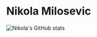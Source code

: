 # Nikola Milosevic


![Nikola's GitHub stats](https://github-readme-stats.vercel.app/api?username=nikolamilosevic86&show_icons=true)
